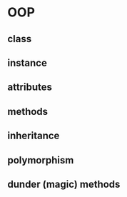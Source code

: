 # OOP

## class

## instance

## attributes

## methods

## inheritance

## polymorphism

## dunder (magic) methods
